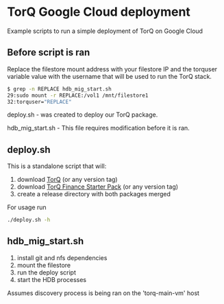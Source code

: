 # TorQ Google Cloud deployment

Example scripts to run a simple deployment of TorQ on Google Cloud 

## Before script is ran
Replace the filestore mount address with your filestore IP and the torquser variable value with the username that will be used to run the TorQ stack.

```bash
$ grep -n REPLACE hdb_mig_start.sh 
29:sudo mount -r REPLACE:/vol1 /mnt/filestore1
32:torquser="REPLACE"
```


deploy.sh - was created to deploy our TorQ package.

hdb_mig_start.sh - This file requires modification before it is ran.

## deploy.sh
This is a standalone script that will:
1. download [TorQ](https://github.com/AquaQAnalytics/TorQ) (or any version tag)
2. download [TorQ Finance Starter Pack](https://github.com/AquaQAnalytics/TorQ-Finance-Starter-Pack) (or any version tag)
3. create a release directory with both packages merged

For usage run  
```bash
./deploy.sh -h
```

## hdb_mig_start.sh
1. install git and nfs dependencies
2. mount the filestore
3. run the deploy script
4. start the HDB processes

Assumes discovery process is being ran on the 'torq-main-vm' host


